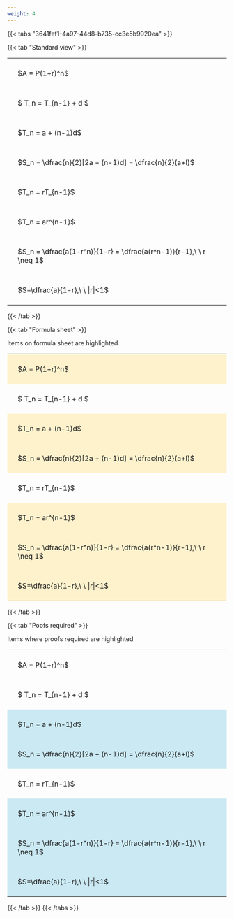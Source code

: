 ```yaml
---
weight: 4
---
```


{{< tabs "3641fef1-4a97-44d8-b735-cc3e5b9920ea" >}}

{{< tab "Standard view" >}}

<style type="text/css">
#T_453cb th.col_heading {
  text-align: left;
  font-size: 1em;
}
#T_453cb td {
  text-align: left;
  font-size: 1em;
  padding: 1.5em;
}
</style>
<table id="T_453cb">
  <thead>
  </thead>
  <tbody>
    <tr>
      <td id="T_453cb_row0_col0" class="data row0 col0" >$A = P(1+r)^n$</td>
    </tr>
    <tr>
      <td id="T_453cb_row1_col0" class="data row1 col0" >$ T_n = T_{n-1} + d $</td>
    </tr>
    <tr>
      <td id="T_453cb_row2_col0" class="data row2 col0" >$T_n = a + (n-1)d$</td>
    </tr>
    <tr>
      <td id="T_453cb_row3_col0" class="data row3 col0" >$S_n = \dfrac{n}{2}[2a + (n-1)d] = \dfrac{n}{2}(a+l)$</td>
    </tr>
    <tr>
      <td id="T_453cb_row4_col0" class="data row4 col0" >$T_n = rT_{n-1}$</td>
    </tr>
    <tr>
      <td id="T_453cb_row5_col0" class="data row5 col0" >$T_n = ar^{n-1}$</td>
    </tr>
    <tr>
      <td id="T_453cb_row6_col0" class="data row6 col0" >$S_n = \dfrac{a(1-r^n)}{1-r} = \dfrac{a(r^n-1)}{r-1},\ \  r \neq 1$</td>
    </tr>
    <tr>
      <td id="T_453cb_row7_col0" class="data row7 col0" >$S=\dfrac{a}{1-r},\ \ |r|<1$</td>
    </tr>
  </tbody>
</table>
{{< /tab >}}

{{< tab "Formula sheet" >}}

Items on formula sheet are highlighted 
<br>
<style type="text/css">
#T_31858 th.col_heading {
  text-align: left;
  font-size: 1em;
}
#T_31858 td {
  text-align: left;
  font-size: 1em;
  padding: 1.5em;
}
#T_31858_row0_col0, #T_31858_row2_col0, #T_31858_row3_col0, #T_31858_row5_col0, #T_31858_row6_col0, #T_31858_row7_col0 {
  background-color: rgba(255,194,10, 0.2);
}
#T_31858_row1_col0, #T_31858_row4_col0 {
  background-color: rgba(0,0,0,0);
}
</style>
<table id="T_31858">
  <thead>
  </thead>
  <tbody>
    <tr>
      <td id="T_31858_row0_col0" class="data row0 col0" >$A = P(1+r)^n$</td>
    </tr>
    <tr>
      <td id="T_31858_row1_col0" class="data row1 col0" >$ T_n = T_{n-1} + d $</td>
    </tr>
    <tr>
      <td id="T_31858_row2_col0" class="data row2 col0" >$T_n = a + (n-1)d$</td>
    </tr>
    <tr>
      <td id="T_31858_row3_col0" class="data row3 col0" >$S_n = \dfrac{n}{2}[2a + (n-1)d] = \dfrac{n}{2}(a+l)$</td>
    </tr>
    <tr>
      <td id="T_31858_row4_col0" class="data row4 col0" >$T_n = rT_{n-1}$</td>
    </tr>
    <tr>
      <td id="T_31858_row5_col0" class="data row5 col0" >$T_n = ar^{n-1}$</td>
    </tr>
    <tr>
      <td id="T_31858_row6_col0" class="data row6 col0" >$S_n = \dfrac{a(1-r^n)}{1-r} = \dfrac{a(r^n-1)}{r-1},\ \  r \neq 1$</td>
    </tr>
    <tr>
      <td id="T_31858_row7_col0" class="data row7 col0" >$S=\dfrac{a}{1-r},\ \ |r|<1$</td>
    </tr>
  </tbody>
</table>
{{< /tab >}}

{{< tab "Poofs required" >}}

Items where proofs required are highlighted 
<br>
<style type="text/css">
#T_b32be th.col_heading {
  text-align: left;
  font-size: 1em;
}
#T_b32be td {
  text-align: left;
  font-size: 1em;
  padding: 1.5em;
}
#T_b32be_row0_col0, #T_b32be_row1_col0, #T_b32be_row4_col0 {
  background-color: rgba(0,0,0,0);
}
#T_b32be_row2_col0, #T_b32be_row3_col0, #T_b32be_row5_col0, #T_b32be_row6_col0, #T_b32be_row7_col0 {
  background-color: rgba(0,150,200, 0.2);
}
</style>
<table id="T_b32be">
  <thead>
  </thead>
  <tbody>
    <tr>
      <td id="T_b32be_row0_col0" class="data row0 col0" >$A = P(1+r)^n$</td>
    </tr>
    <tr>
      <td id="T_b32be_row1_col0" class="data row1 col0" >$ T_n = T_{n-1} + d $</td>
    </tr>
    <tr>
      <td id="T_b32be_row2_col0" class="data row2 col0" >$T_n = a + (n-1)d$</td>
    </tr>
    <tr>
      <td id="T_b32be_row3_col0" class="data row3 col0" >$S_n = \dfrac{n}{2}[2a + (n-1)d] = \dfrac{n}{2}(a+l)$</td>
    </tr>
    <tr>
      <td id="T_b32be_row4_col0" class="data row4 col0" >$T_n = rT_{n-1}$</td>
    </tr>
    <tr>
      <td id="T_b32be_row5_col0" class="data row5 col0" >$T_n = ar^{n-1}$</td>
    </tr>
    <tr>
      <td id="T_b32be_row6_col0" class="data row6 col0" >$S_n = \dfrac{a(1-r^n)}{1-r} = \dfrac{a(r^n-1)}{r-1},\ \  r \neq 1$</td>
    </tr>
    <tr>
      <td id="T_b32be_row7_col0" class="data row7 col0" >$S=\dfrac{a}{1-r},\ \ |r|<1$</td>
    </tr>
  </tbody>
</table>
{{< /tab >}}
{{< /tabs >}}